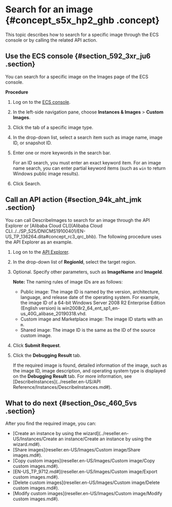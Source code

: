 # Search for an image {#concept_s5x_hp2_ghb .concept}

This topic describes how to search for a specific image through the ECS console or by calling the related API action.

## Use the ECS console {#section_592_3xr_ju6 .section}

You can search for a specific image on the Images page of the ECS console.

 **Procedure** 

1.  Log on to the [ECS console](https://partners-intl.console.aliyun.com/#/ecs).
2.  In the left-side navigation pane, choose **Instances & Images** \> **Custom Images**.
3.  Click the tab of a specific image type.
4.  In the drop-down list, select a search item such as image name, image ID, or snapshot ID.
5.  Enter one or more keywords in the search bar.

    For an ID search, you must enter an exact keyword item. For an image name search, you can enter partial keyword items \(such as `win` to return Windows public image results\).

6.  Click Search.

## Call an API action {#section_94k_aht_jmk .section}

You can call DescribeImages to search for an image through the API Explorer or [Alibaba Cloud CLI](Alibaba Cloud CLI../../SP_525/DNICMS19100401/EN-US_TP_136264.dita#concept_rc3_qrc_bhb). The following procedure uses the API Explorer as an example.

1.  Log on to the [API Explorer](https://api.aliyun.com/#/?product=Ecs&api=DescribeImages).
2.  In the drop-down list of **RegionId**, select the target region.
3.  Optional. Specify other parameters, such as **ImageName** and **ImageId**.

    **Note:** The naming rules of image IDs are as follows:

    -   Public image: The image ID is named by the version, architecture, language, and release date of the operating system. For example, the image ID of a 64-bit Windows Server 2008 R2 Enterprise Edition \(English version\) is win2008r2\_64\_ent\_sp1\_en-us\_40G\_alibase\_20190318.vhd.
    -   Custom image and Marketplace image: The image ID starts with an `m`.
    -   Shared image: The image ID is the same as the ID of the source custom image.
4.  Click **Submit Request**.
5.  Click the **Debugging Result** tab.

    If the required image is found, detailed information of the image, such as the image ID, image description, and operating system type is displayed on the **Debugging Result** tab. For more information, see [DescribeInstances](../reseller.en-US/API Reference/Instances/DescribeInstances.md#).


## What to do next {#section_0sc_460_5vs .section}

After you find the required image, you can:

-   [Create an instance by using the wizard](../reseller.en-US/Instances/Create an instance/Create an instance by using the wizard.md#).
-   [Share images](reseller.en-US/Images/Custom image/Share images.md#).
-   [Copy custom images](reseller.en-US/Images/Custom image/Copy custom images.md#).
-   [EN-US\_TP\_9712.md\#](reseller.en-US/Images/Custom image/Export custom images.md#).
-   [Delete custom images](reseller.en-US/Images/Custom image/Delete custom images.md#).
-   [Modify custom images](reseller.en-US/Images/Custom image/Modify custom images.md#).

